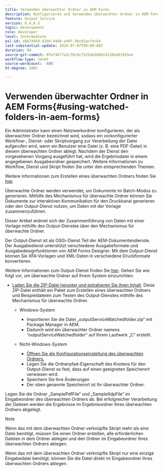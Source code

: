 ```yaml
---
title: Verwenden überwachter Ordner in AEM Forms
description: Konfigurieren und Verwenden überwachter Ordner in AEM Forms
feature: Output Service
version: 6.4,6.5
topic: Development
role: Developer
level: Intermediate
exl-id: abb74d44-d1b9-44d6-a49f-36c01acfecb4
last-substantial-update: 2020-07-07T00:00:00Z
duration: 94
source-git-commit: 9fef4b77a2c70c8cf525d42686f4120e481945ee
workflow-type: tm+mt
source-wordcount: '406'
ht-degree: 100%

---
```


# Verwenden überwachter Ordner in AEM Forms{#using-watched-folders-in-aem-forms}

Ein Administrator kann einen Netzwerkordner konfigurieren, der als überwachter Ordner bezeichnet wird, sodass ein vorkonfigurierter Workflow-, Dienst- oder Skriptvorgang zur Verarbeitung der Datei aufgerufen wird, wenn ein Benutzer eine Datei (z. B. eine PDF-Datei) in diesem überwachten Ordner ablegt. Nachdem der Dienst den vorgesehenen Vorgang ausgeführt hat, wird die Ergebnisdatei in einem angegebenen Ausgabeordner gespeichert. Weitere Informationen zu Workflow, Dienst und Skript finden Sie unter den entsprechenden Themen.

Weitere Informationen zum Erstellen eines überwachten Ordners finden Sie [hier](https://helpx.adobe.com/de/experience-manager/6-4/forms/using/Creating-Configure-watched-folder.html).

Überwachte Ordner werden verwendet, um Dokumente im Batch-Modus zu generieren. Mithilfe des Mechanismus für überwachte Ordner können Sie Dokumente zur interaktiven Kommunikation für den Druckkanal generieren oder den Output-Dienst nutzen, um Daten mit der Vorlage zusammenzuführen.

Dieser Artikel widmet sich der Zusammenführung von Daten mit einer Vorlage mithilfe des Output-Dienstes über den Mechanismus für überwachte Ordner.

Der Output-Dienst ist als OSGi-Dienst Teil der AEM-Dokumentendienste. Der Ausgabedienst unterstützt verschiedene Ausgabeformate und Ausgabedesignfunktionen von AEM Forms Designer. Mit dem Output-Dienst können Sie XFA-Vorlagen und XML-Daten in verschiedene Druckformate konvertieren.

Weitere Informationen zum Output-Dienst finden Sie [hier](https://helpx.adobe.com/de/aem-forms/6/output-service.html).
Gehen Sie wie folgt vor, um überwachte Ordner auf Ihrem System einzurichten:
* [Laden Sie die ZIP-Datei herunter und extrahieren Sie ihren Inhalt](assets/outputservicewatchedfolderkt.zip). Diese ZIP-Datei enthält ein Paket zum Erstellen eines überwachten Ordners und Beispieldateien zum Testen des Output-Dienstes mithilfe des Mechanismus für überwachte Ordner.
   * Windows-System

      * Importieren Sie die Datei „outputServiceWatchedfolder.zip“ mit Package Manager in AEM.
      * Dadurch wird ein überwachter Ordner namens “outputServiceWatchedfolder“ auf Ihrem Laufwerk „C“ erstellt.
   * Nicht-Windows-System
      * [Öffnen Sie die Konfigurationseinstellung des überwachten Ordners.](http://localhost:4502/crx/de/index.jsp#/etc/fd/watchfolder/config/outputservice)
      * Legen Sie die Ordnerpfad-Eigenschaft des Knotens für den Output-Dienst so fest, dass auf einen geeigneten Speicherort verwiesen wird.
      * Speichern Sie Ihre Änderungen
      * Der oben genannte Speicherort ist Ihr überwachter Ordner.

Legen Sie die Ordner „SamplePdfFile“ und „SampleXdpFile“ im Eingabeordner des überwachten Ordners ab. Bei erfolgreicher Verarbeitung der Dateien werden die Ergebnisse im Ergebnisordner Ihres überwachten Ordners abgelegt.


>[!NOTE]
>
>Wenn das mit dem überwachten Ordner verknüpfte Skript mehr als eine Datei benötigt, müssen Sie einen Ordner erstellen, alle erforderlichen Dateien in dem Ordner ablegen und den Ordner im Eingabeordner Ihres überwachten Ordners ablegen.
>
>Wenn das mit dem überwachten Ordner verknüpfte Skript nur eine einzige Eingabedatei benötigt, können Sie die Datei direkt im Eingabeordner Ihres überwachten Ordners ablegen.
